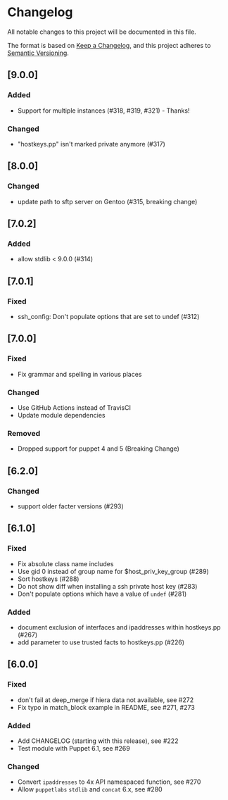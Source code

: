 # Changelog
All notable changes to this project will be documented in this file.

The format is based on [Keep a Changelog](https://keepachangelog.com/en/1.0.0/),
and this project adheres to [Semantic Versioning](https://semver.org/spec/v2.0.0.html).

## [9.0.0]
### Added
- Support for multiple instances (#318, #319, #321) - Thanks!
### Changed
- "hostkeys.pp" isn't marked private anymore (#317)

## [8.0.0]
### Changed
- update path to sftp server on Gentoo (#315, breaking change)

## [7.0.2]
### Added
- allow stdlib < 9.0.0 (#314)

## [7.0.1]
### Fixed
- ssh_config: Don't populate options that are set to undef (#312)

## [7.0.0]
### Fixed
- Fix grammar and spelling in various places
### Changed
- Use GitHub Actions instead of TravisCI
- Update module dependencies
### Removed
- Dropped support for puppet 4 and 5 (Breaking Change)

## [6.2.0]
### Changed
- support older facter versions (#293)

## [6.1.0]
### Fixed
- Fix absolute class name includes
- Use gid 0 instead of group name for $host_priv_key_group (#289)
- Sort hostkeys (#288)
- Do not show diff when installing a ssh private host key (#283)
- Don't populate options which have a value of `undef` (#281)
### Added
- document exclusion of interfaces and ipaddresses within hostkeys.pp (#267)
- add parameter to use trusted facts to hostkeys.pp (#226)

## [6.0.0]
### Fixed
- don't fail at deep_merge if hiera data not available, see #272
- Fix typo in match_block example in README, see #271, #273
### Added
- Add CHANGELOG (starting with this release), see #222
- Test module with Puppet 6.1, see #269
### Changed
- Convert `ipaddresses` to 4x API namespaced function, see #270
- Allow `puppetlabs` `stdlib` and `concat` 6.x, see #280
